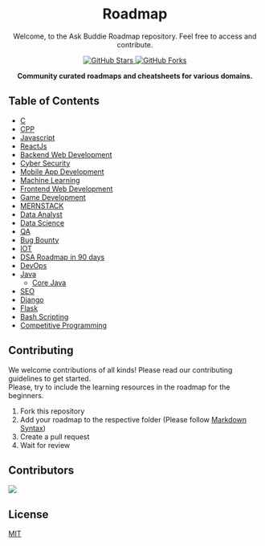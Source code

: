 <h1 align="center">
    Roadmap
   
</h1>
 <p align = "center"> Welcome, to the Ask Buddie Roadmap repository. Feel free to access and contribute.</p>

<p align="center">
  <a href="https://github.com/askbuddie/roadmap/stargazers" target="_blank">
  <img alt="GitHub Stars" src="https://img.shields.io/github/stars/askbuddie/roadmap?style=for-the-badge" />
  </a>
  <a href="https://github.com/askbuddie/roadmap/network/members" target="_blank">
  <img alt="GitHub Forks" src="https://img.shields.io/github/forks/askbuddie/roadmap?style=for-the-badge" />
  </a>
  <br/>
  
<p align="center"><b>Community curated roadmaps and cheatsheets for various domains.</b></p>
</p>

## Table of Contents

- [C](/C%20Programming/README.md)
- [CPP](/C_Cpp/Readme.md)
- [Javascript](/Web%20Development/Javascript/Readme.md)
- [ReactJs](/Web%20Development/Frontend%20Web%20Development/ReactJs/Readme.md)
- [Backend Web Development](/Web%20Development/Backend%20Web%20Development/Readme.md)
- [Cyber Security](/Cyber%20Security/Readme.md)
- [Mobile App Development](/App%20Development/Readme.md)
- [Machine Learning](/Machine%20Learning/Readme.md)
- [Frontend Web Development](/Web%20Development/Frontend%20Web%20Development/)
- [Game Development](/Game%20Development/)
- [MERNSTACK](/Web%20Development/Tech%20Stacks/MERNSTACK/Readme.md)
- [Data Analyst](https://github.com/gaurav-shrestha/roadmap/blob/main/Data%20Analyst/README.md)
- [Data Science](/Data%20Science/README.md)
- [QA](/QA/README.md)
- [Bug Bounty](/Bug%20Bounty/Readme.md)
- [IOT](/IOT/Readme.md)
- [DSA Roadmap in 90 days](/DSA-RoadMap-90-Days/README.md)
- [DevOps](https://github.com/gaurav-shrestha/roadmap/blob/main/DevOps/Readme.md)
- [Java](/Java/)
  - [Core Java](/Java/Core%20Java/Readme.md)
- [SEO](/SEO/README.md)
- [Django](/Web%20Development/Backend%20Web%20Development/Django/Readme.md)
- [Flask](https://github.com/gaurav-shrestha/roadmap/blob/main/Flask/README.md)
- [Bash Scripting](/Bash-Scripting/README.md)
- [Competitive Programming](https://github.com/gaurav-shrestha/roadmap/blob/main/Competitive%20Programming/Readme.md)

## Contributing

We welcome contributions of all kinds! Please read our contributing guidelines to get started.<br>
Please, try to include the learning resources in the roadmap for the beginners.

1. Fork this repository
2. Add your roadmap to the respective folder (Please follow [Markdown Syntax](https://www.markdownguide.org/basic-syntax/))
3. Create a pull request
4. Wait for review

## Contributors

<a href="https://github.com/askbuddie/roadmap/graphs/contributors">
  <img src="https://contrib.rocks/image?repo=askbuddie/roadmap" />
</a>

## License

[MIT](/LICENSE)
